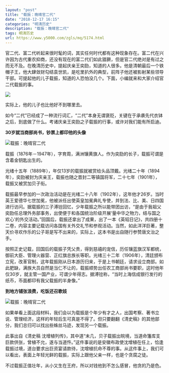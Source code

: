```yaml
---
layout: "post"
title: "载振：晚晴官二代"
date: "2018-12-17 16:15"
categories: "明清历史"
description: "载振：晚晴官二代"
tags: 明清历史
url: https://www.y5000.com/zgls/mq/5174.html
---
```






官二代、富二代听起来很时髦的词，其实任何时代都有这种现象存在。富二代在兴许因为古代重农抑商，还没有现在的富二代们如此猖獗，但是官二代绝对是有过之而无不及。在晚清历史中，提起庆亲王奕劻，知道的人很多。他是清朝最后一个铁帽子王，他大肆敛财勾结袁世凯，是吃里扒外的典型，前阵子他还被影射某些领导干部。可提起他的儿子载振，知道的人恐怕没几个。下面，小编就来和大家介绍官二代载振的事。

![](https://img.y5000.com/uploads/allimg/161115/100K53405-0.jpg)

实际上，他的儿子也比他好不到哪里去。

如今“二代”已经成了一种流行词汇，“二代”本身无谓褒贬，关键在于承袭先代衣钵之后，到底做了什么。考诸庆亲王奕劻之子载振的行事，或许对我们能有所启迪。

**30岁就当商部尚书，钞票上都印他的头像**

![载振：晚晴官二代](/uploads/allimg/161115/6-161115095H6153.JPG)

载振（1876年－1947年），字育周，满洲镶黄旗人。作为奕劻的长子，载振可谓是含着金钥匙出生的。

光绪十五年（1889年），年仅13岁的载振就被赏给头品顶戴。光绪二十年（1894年），奕劻被封为庆亲王，载振也随之晋封二等镇国将军，二十七年（1901年），载振又被赏加贝子衔。

载振最早参加的一次政治活动是在光绪二十八年（1902年），这年他才26岁。当时英王爱德华七世加冕，他被派任出使英皇加冕典礼专使，并到法、比、美、日四国进行访问。据载振的三子溥铨回忆，少年载振之所以能带团出访，“是由于我祖父奕劻任总理外务部事务，出使便于和各国统治阶级开展‘量中华之物力，结与国之欢心’的外交活动。”回国后，载振还拿出了成果，出了一本《英轺日记》，共四册十二卷，内容主要记载访问各国有关外交礼节和参观活动。当然，如此洋洋巨著，整天价寻欢作乐的公子哥是写不出来的，实际上，这本书是出自随行参赞唐文治之手。

按照正史记载，回国后的载振子凭父贵，得到慈禧的宠信，历任镶蓝旗汉军都统，御前大臣、管理火器营、正红旗总族长等职。光绪三十二年（1906年），清廷颁布立宪，改革官制，这年载振刚从日本游历归来，于是上书朝廷，请求设立商部。如此肥缺，满族大员自然是当仁不让的，载振顺势出任农工商部尚书要职，这时他年仅30岁，就主管一国产业，可谓少年得志。据溥铨称，“当时上海信成银行发行的纸币，币面都印有我父载振的半身像。”

**到地方铺张浪费，吃饭还召歌妓**

![载振：晚晴官二代](/uploads/allimg/161115/6-16111509592L47.JPG)

如果单看上面这段材料，我们会以为载振是个年少有才之人，出国考察、著书立说、管理经济，这样的年轻后生可真是不得了。但只要翻翻《清史稿》的其他部分，我们总归可以找出些蛛丝马迹，发现另一个载振。

此事出自《清史稿
沈增植列传》，其中道“未几，贝子载振出皖境，当道命籓库支巨款供张，曾植不允，遂与当道忤。”这件事说的是安徽布政使沈增植在任上，恰逢载振过境，道台要求出巨资宴请款待，沈增植抗命不尊的事。从这件事上，我们可以看出，表面上年轻光鲜的载振，实际上跟他父亲一样，也是个贪腐之徒。

不过载振正值壮年，从小又生在王府，所以对钱他到不怎么感冒，他贪的乃是色。
